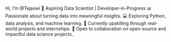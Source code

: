  Hi, I’m @Tejaswi
🌟 Aspiring Data Scientist | Developer-in-Progress
📊 Passionate about turning data into meaningful insights.
💻 Exploring Python, data analysis, and machine learning.
🎯 Currently upskilling through real-world projects and internships.
🚀 Open to collaboration on open-source and impactful data science projects..

<!---
Tej-99/Tej-99 is a ✨ special ✨ repository because its `README.md` (this file) appears on your GitHub profile.
You can click the Preview link to take a look at your changes.
--->
